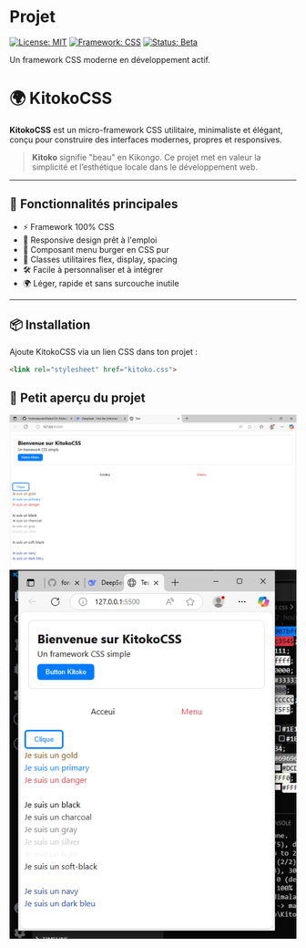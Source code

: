 # Projet

[![License: MIT](https://img.shields.io/badge/License-MIT-yellow.svg)](https://opensource.org/licenses/MIT)
[![Framework: CSS](https://img.shields.io/badge/Framework-CSS-%231572B6?logo=css3)](https://developer.mozilla.org/en-US/docs/Web/CSS)
[![Status: Beta](https://img.shields.io/badge/Status-Bêta-important)](https://github.com/fordimalanda/KitokoCSS)

Un framework CSS moderne en développement actif.

# 🌍 KitokoCSS

**KitokoCSS** est un micro-framework CSS utilitaire, minimaliste et élégant, conçu pour construire des interfaces modernes, propres et responsives.

> **Kitoko** signifie "beau" en Kikongo. Ce projet met en valeur la simplicité et l’esthétique locale dans le développement web.

---

## 🚀 Fonctionnalités principales

- ⚡ Framework 100% CSS
- 📱 Responsive design prêt à l'emploi
- 🍔 Composant menu burger en CSS pur
- 🎨 Classes utilitaires flex, display, spacing
- 🛠️ Facile à personnaliser et à intégrer
- 🌍 Léger, rapide et sans surcouche inutile

---

## 📦 Installation

Ajoute KitokoCSS via un lien CSS dans ton projet :

```html
<link rel="stylesheet" href="kitoko.css">

```

## 📸 Petit aperçu du projet
![Capture1 d'écran du projet](images/Capture1.png) 
![Capture2 d'écran du projet](images/Capture2.png)